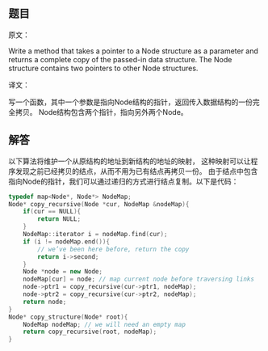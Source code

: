 ## 题目

原文：

Write a method that takes a pointer to a Node structure as a parameter and returns a complete copy of the passed-in data structure. The Node structure contains two pointers to other Node structures.

译文：

写一个函数，其中一个参数是指向Node结构的指针，返回传入数据结构的一份完全拷贝。 Node结构包含两个指针，指向另外两个Node。

## 解答

以下算法将维护一个从原结构的地址到新结构的地址的映射， 这种映射可以让程序发现之前已经拷贝的结点，从而不用为已有结点再拷贝一份。 由于结点中包含指向Node的指针，我们可以通过递归的方式进行结点复制。以下是代码：

```cpp
typedef map<Node*, Node*> NodeMap;
Node* copy_recursive(Node *cur, NodeMap &nodeMap){
    if(cur == NULL){
        return NULL;
    }
    NodeMap::iterator i = nodeMap.find(cur);
    if (i != nodeMap.end()){
        // we’ve been here before, return the copy
        return i->second;
    }
    Node *node = new Node;
    nodeMap[cur] = node; // map current node before traversing links
    node->ptr1 = copy_recursive(cur->ptr1, nodeMap);
    node->ptr2 = copy_recursive(cur->ptr2, nodeMap);
    return node;
}
Node* copy_structure(Node* root){
    NodeMap nodeMap; // we will need an empty map
    return copy_recursive(root, nodeMap);
}

```

